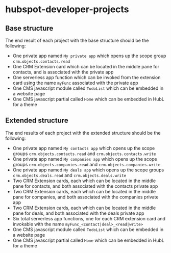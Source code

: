 # hubspot-developer-projects

## Base structure

The end result of each project with the base structure should be the following:

  - One private app named `My private app` which opens up the scope group `crm.objects.contacts.read`
  - One CRM Extension card which can be located in the middle pane for contacts, and is associated with the private app
  - One serverless app function which can be invoked from the extension card using the name `myFunc` associated with the private app
  - One CMS javascript module called `TodoList` which can be embedded in a website page
  - One CMS javascript partial called `Home` which can be embedded in HubL for a theme

## Extended structure

The end results of each project with the extended structure should be the following:

  - One private app named `My contacts app` which opens up the scope groups `crm.objects.contacts.read` and `crm.objects.contacts.write`
  - One private app named `My companies app` which opens up the scope groups `crm.objects.companies.read` and `crm.objects.companies.write`
  - One private app named `My deals app` which opens up the scope groups `crm.objects.deals.read` and `crm.objects.deals.write`
  - Two CRM Extension cards, each which can be located in the middle pane for contacts, and both associated with the contacts private app
  - Two CRM Extension cards, each which can be located in the middle pane for companies, and both associated with the companies private app
  - Two CRM Extension cards, each which can be located in the middle pane for deals, and both associated with the deals private app
  - Six total serverless app functions, one for each CRM extension card and invokable with the name `myFunc_<contact|deal>_<read|write>`
  - One CMS javascript module called `TodoList` which can be embedded in a website page
  - One CMS javascript partial called `Home` which can be embedded in HubL for a theme


